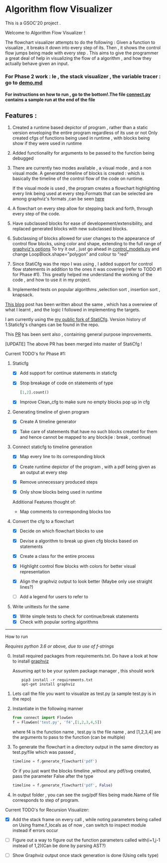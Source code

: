# Algorithm flow Visualizer

This is a GSOC'20 project .

Welcome to Algorithm Flow Visualizer ! 

The flowchart visualizer attempts to do the following : Given a function to visualize , it breaks it down into every step of its.
Then , it shows the control flow jumps being made with every step . This aims to give the programmer a great deal of help in 
visualizing the flow of a algorithm , and how they actually behave given an input.

### For Phase 2 work : Ie , the stack visualizer , the variable tracer : go to [demo.md](demo.md)

#### For instructions on how to run , go to the bottom!.The file [connect.py](/connect.py) contains a sample run at the end of the file

## Features :


1. Created a runtime based depictor of program , rather than a static version enveloping the entire program regardless of its use or not
Only created cfgs of functions being used in runtime , with blocks being show if they were used in runtime

2. Added functionality for arguments to be passed  to the function being debugged

3. There are currently two modes available , a visual mode , and a non visual mode.
A generated timeline of blocks is created : which is basically the timeline of the control flow of the code on runtime.

    If the visual mode is used , the program creates a flowchart highlighting every link being used at every step.Formats that can be selected are 
    among graphviz's formats ,can be seen [here](https://graphviz.org/doc/info/output.html)

4. A flowchart on every step  allow for stepping back and forth, through every step of the code.

5. Have subclassed blocks for ease of developement/extensibility, and replaced generated blocks with new subclassed blocks. 

6. Subclassing of blocks allowed for user changes to the appearance of control flow blocks, using  color and shape,
extending to the full range of [graphviz's options](https://graphviz.org/doc/info/shapes.html)
 To try it out , just go ahead in [control_models.py](control_models.py) and change LoopBlock.shape="polygon" and colour to "red"

7.  Since StatiCfg was the repo I was using , I added support for control flow statements in addition to the ones it was covering (refer to TODO #1 for Phase #1).
This greatly helped me understand the working of the code , and how to use it in my project.

8. Implemented tests on popular algorithms ,selection sort , insertion sort , knapsack.

[This blog](https://vishwesh-d-kumar.github.io/GSoC-2020-Journey-so-far!/) post has been written about the same , which has a overwiew of what I learnt , and the logic I followed in implementing the targets.

I am currently using the [my public fork of StatiCfg](https://github.com/vishwesh-D-kumar/staticfg). 
Version history of 1.Staticfg's changes can be found in the repo.

This [PR](https://github.com/coetaur0/staticfg/pull/13) has been sent also , containing general purpose improvements.

[UPDATE] The above PR has been merged into master of StatiCfg !


Current TODO's for Phase #1:

1. Staticfg

    * [x] Add support for continue statements in staticfg 
    
    * [x] Stop breakage of code on statements of type 
        ```python
        [1,2].count()
        ```
    
    * [x] Improve Clean_cfg to make sure no empty blocks pop up in cfg

2. Generating timeline of given program
    * [x] Create A timeline generator
    
    * [x] Take care of statements that have no such blocks created for them  and hence cannot be mapped to any block(ie : break , continue)

3. Connect staticfg to timeline generation

    * [x] Map every line to its corresponding block
    
    * [x] Create runtime depictor of the program , with a pdf being given as an output at every step
    
    * [x] Remove unnecessary produced steps 
    
    * [x] Only show blocks being used in runtime 
    
     
    Additional Features thought of:
    
    * Map comments to corresponding blocks too
4. Convert the cfg to a flowchart 

    * [x] Decide on which flowchart blocks to use
    
    * [x] Devise a algorithm to break up given cfg blocks based on statements 
    
    * [x] Create a class for the entire process
    
    * [x] Highlight control flow blocks with colors for better visual representation
    
    * [x] Align the graphviz output to look better (Maybe only use straight lines?)
    
    * [ ] Add a legend for users to refer to
 
5. Write unittests for the same

    * [x] Write simple tests to check for continue/break statements
    * [x] Check with popular sorting algorithms
 
 ---
 How to run
 
 *Requires python 3.6 or above, due to use of f-strings*
 
0. Install required packages from requirements.txt. Do have a look at how to install [graphviz](https://graphviz.gitlab.io/download)

    Assuming apt to be your system package manager , this should work
    ```
        pip3 install -r requirements.txt
        apt-get install graphviz  
    ```

1. Lets call the file you want to visualize as test.py (a sample test.py is in the repo)
2. Instantiate in the following manner
    ```python
   from connect import FlowGen
   f = FlowGen('test.py', 'f4',[1,2,3,4,5])
    ```
   where f4  is the function name , test.py is the file name , and [1,2,3,4] are the arguments to pass to the function (can be multiple)
3. To generate the flowchart in a directory output in the same directory as test.py/file which was passed , 
    ```python
   timeline = f.generate_flowchart('pdf')
    ```
   Or if you just want the blocks timeline ,without any pdf/svg created, pass the parameter False after the type
   ```python
   timeline = f.generate_flowchart('pdf', False)
   ```
4. In output folder , you can see the svg/pdf files being made.Name of file corresponds to step of program.

 Current TODO's for Recursion Visualizer:
 
 * [x] Add the stack frame on every call , while noting parameters being called on 
        Using frame.f_locals as of now , can switch to inspect module instead if errors occur

 * [ ] Figure out a way to figure out the function parameters called with(i+1,j-1 instead of 1,2)(Can be done by parsing AST?)
 
 * [ ] Show Graphviz output once stack generation is done (Using cells type)
 
